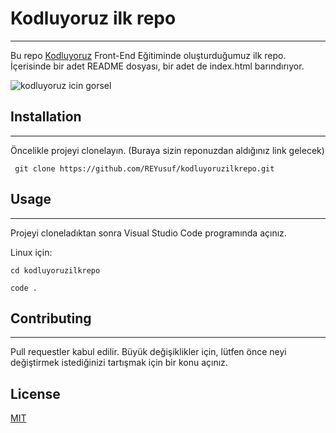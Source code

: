 # Kodluyoruz ilk repo
***
Bu repo [Kodluyoruz](https://kodluyoruz.org) Front-End Eğitiminde oluşturduğumuz ilk repo. İçerisinde bir adet README dosyası, bir adet de index.html barındırıyor.

![kodluyoruz icin gorsel]()

## Installation
***
Öncelikle projeyi clonelayın. (Buraya sizin reponuzdan aldığınız link gelecek)

     git clone https://github.com/REYusuf/kodluyoruzilkrepo.git 

## Usage

***

Projeyi cloneladıktan sonra Visual Studio Code programında açınız.

Linux için:

    cd kodluyoruzilkrepo

    code .

## Contributing
 
 ---
 Pull requestler kabul edilir. Büyük değişiklikler için, lütfen önce neyi değiştirmek istediğinizi tartışmak için bir konu açınız.

 ## License

 [MIT](https://choosealicense.com/licenses/mit/)

